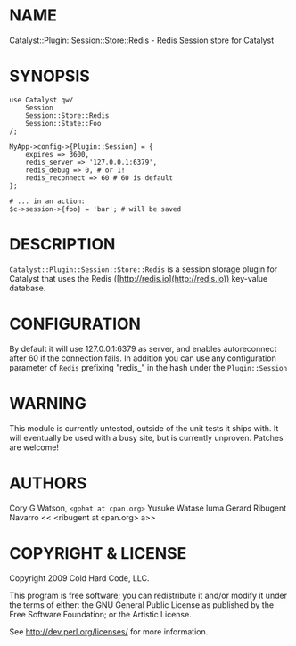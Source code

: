 # NAME

Catalyst::Plugin::Session::Store::Redis - Redis Session store for Catalyst

# SYNOPSIS

    use Catalyst qw/
        Session
        Session::Store::Redis
        Session::State::Foo
    /;

    MyApp->config->{Plugin::Session} = {
        expires => 3600,
        redis_server => '127.0.0.1:6379',
        redis_debug => 0, # or 1!
        redis_reconnect => 60 # 60 is default
    };

    # ... in an action:
    $c->session->{foo} = 'bar'; # will be saved

# DESCRIPTION

`Catalyst::Plugin::Session::Store::Redis` is a session storage plugin for
Catalyst that uses the Redis ([http://redis.io](http://redis.io)) key-value
database.

# CONFIGURATION

By default it will use 127.0.0.1:6379 as server, and enables autoreconnect after 60 if the connection fails. In addition
you can use any configuration parameter of `Redis` prefixing "redis\_"  in the hash under the `Plugin::Session`

# WARNING

This module is currently untested, outside of the unit tests it ships with.
It will eventually be used with a busy site, but is currently unproven.
Patches are welcome!

# AUTHORS

Cory G Watson, `<gphat at cpan.org>`
Yusuke Watase
luma
Gerard Ribugent Navarro << &lt;ribugent at cpan.org> a>>

# COPYRIGHT & LICENSE

Copyright 2009 Cold Hard Code, LLC.

This program is free software; you can redistribute it and/or modify it
under the terms of either: the GNU General Public License as published
by the Free Software Foundation; or the Artistic License.

See http://dev.perl.org/licenses/ for more information.
